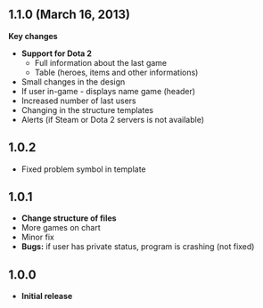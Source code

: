 ## 1.1.0 (March 16, 2013)

**Key changes**

- **Support for Dota 2**
  - Full information about the last game
  - Table (heroes, items and other informations)
- Small changes in the design
- If user in-game - displays name game (header)
- Increased number of last users
- Changing in the structure templates
- Alerts (if Steam or Dota 2 servers is not available)

## 1.0.2
- Fixed problem symbol in template

## 1.0.1
- **Change structure of files**
- More games on chart
- Minor fix
- **Bugs:** if user has private status, program is crashing (not fixed)

## 1.0.0
- **Initial release**